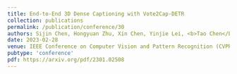 ```yaml
---
title: End-to-End 3D Dense Captioning with Vote2Cap-DETR
collection: publications
permalink: /publication/conference/30
authors: Sijin Chen, Hongyuan Zhu, Xin Chen, Yinjie Lei, <b>Tao Chen</b>, Gang YU
date: 2023-02-28
venue: IEEE Conference on Computer Vision and Pattern Recognition (CVPR)
pubtype: 'conference'
pdf: https://arxiv.org/pdf/2301.02508
---
```


<!-- paperurl: 'http://academicpages.github.io/files/paper1.pdf'
citation: 'Your Name, You. (2009). &quot;Paper Title Number 1.&quot; <i>Journal 1</i>. 1(1).' -->
<!-- [Download paper here](http://academicpages.github.io/files/paper1.pdf) -->
